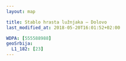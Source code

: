 ```yaml
---
layout: map

title: Stablo hrasta lužnjaka – Dolovo
last_modified_at: 2018-05-20T16:01:52+02:00

WDPA: [555588988]
geoSrbija:
  L1_182: [23]
---
```

